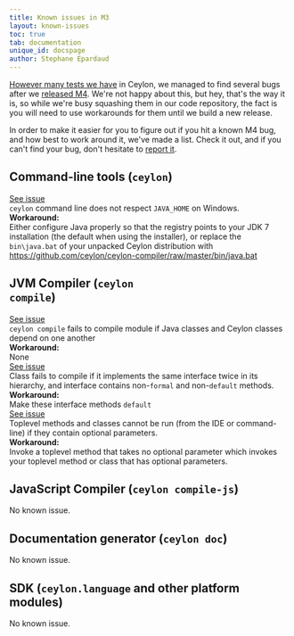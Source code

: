 ```yaml
---
title: Known issues in M3
layout: known-issues
toc: true
tab: documentation
unique_id: docspage
author: Stephane Epardaud
---
```


[However many tests we have](/blog/2012/02/02/how-we-test-ceylon/) in Ceylon, we managed to find 
several bugs after we [released M4](/blog/2012/10/29/ceylon-m4-analytical-engine/).
We're not happy about this, but hey, that's the way it is, so while we're busy squashing them
in our code repository, the fact is you will need to use workarounds for them until we build
a new release.

In order to make it easier for you to figure out if you hit a known M4 bug, and how best to
work around it, we've made a list. Check it out, and if you can't find your bug, don't hesitate
to [report it](/code/issues/). 

## Command-line tools (<code>ceylon</code>)

<div class="known-issue">
<a class="see" href="https://github.com/ceylon/ceylon-compiler/issues/875">See issue</a>
<div class="title"><code>ceylon</code> command line does not respect <code>JAVA_HOME</code> on Windows.</div>
<b>Workaround:</b>
<div class="workaround">
 Either configure Java properly so that the registry points to your JDK 7 installation (the default
 when using the installer), or replace the <code>bin\java.bat</code> of your unpacked Ceylon distribution with 
 <a href="https://github.com/ceylon/ceylon-compiler/raw/master/bin/java.bat">https://github.com/ceylon/ceylon-compiler/raw/master/bin/java.bat</a>
</div>
</div>

## JVM Compiler (<code>ceylon compile</code>)

<div class="known-issue">
<a class="see" href="https://github.com/ceylon/ceylon-compiler/issues/470">See issue</a>
<div class="title"><code>ceylon compile</code> fails to compile module if Java classes and Ceylon classes depend on one another</div>
<b>Workaround:</b>
<div class="workaround">None</div>
</div>

<div class="known-issue">
<a class="see" href="https://github.com/ceylon/ceylon-compiler/issues/872">See issue</a>
<div class="title">Class fails to compile if it implements the same interface twice in its hierarchy, and interface contains
non-<code>formal</code> and non-<code>default</code> methods.</div>
<b>Workaround:</b>
<div class="workaround">Make these interface methods <code>default</code></div>
</div>

<div class="known-issue">
<a class="see" href="https://github.com/ceylon/ceylon-compiler/issues/868">See issue</a>
<div class="title">Toplevel methods and classes cannot be run (from the IDE or command-line) if they contain optional
parameters.</div>
<b>Workaround:</b>
<div class="workaround">Invoke a toplevel method that takes no optional parameter which invokes your toplevel method or class that
has optional parameters.</div>
</div>

## JavaScript Compiler (<code>ceylon compile-js</code>)

No known issue.

## Documentation generator (<code>ceylon doc</code>)

No known issue.

## SDK (<code>ceylon.language</code> and other platform modules)

No known issue.


